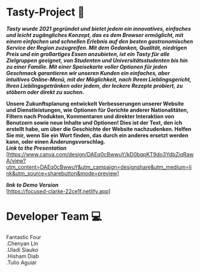 # Tasty-Project :shallow_pan_of_food:
***Tasty wurde 2021 gegründet und bietet jedem ein innovatives, einfaches und leicht zugängliches Konzept, das es dem Browser ermöglicht, mit einem einfachen und schnellen Erlebnis auf den besten gastronomischen Service der Region zuzugreifen.
Mit dem Gedanken, Qualität, niedrigen Preis und ein großartiges Essen anzubieten, ist ein Tasty für alle Zielgruppen geeignet, von Studenten und Universitätsstudenten bis hin zu einer Familie.
Mit einer Speisekarte voller Optionen für jeden Geschmack garantieren wir unseren Kunden ein einfaches, aber intuitives Online-Menü, mit der Möglichkeit, nach Ihrem Lieblingsgericht, Ihren Lieblingsgetränken oder jedem, der leckere Rezepte probiert, zu stöbern oder direkt zu suchen.***

**Unsere Zukunftsplanung entwickelt Verbesserungen unserer Website und Dienstleistungen, wie Optionen für Gerichte anderer Nationalitäten, Filtern nach Produkten, Kommentaren und direkter Interaktion von Benutzern sowie neue Inhalte und Optionen!
Dies ist der Text, den ich erstellt habe, um über die Geschichte der Website nachzudenken. Helfen Sie mir, wenn Sie ein Wort finden, das durch ein anderes ersetzt werden kann, oder einen Änderungsvorschlag.** <br/>
***Link to the Presentation <br/>***
[https://www.canva.com/design/DAEq0cBwwuY/kD0bqpKT9do3YdbZiqRawA/view?utm_content=DAEq0cBwwuY&utm_campaign=designshare&utm_medium=link&utm_source=sharebutton&mode=preview]

***link to Demo Version*** <br/>
[https://focused-clarke-22ce1f.netlify.app]

# Developer Team :computer:<br/>
Fantastic Four <br/>
.Chenyan Lin<br/>
.Uladi Siauko<br/>
.Hisham Diab<br/>
.Tulio Aguiar<br/>
